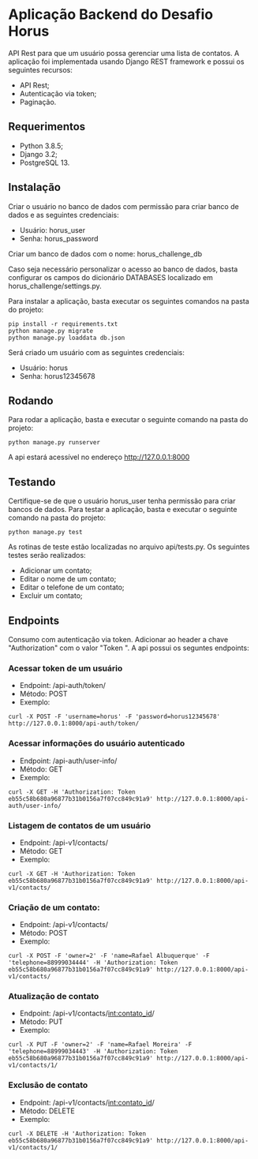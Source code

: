 # Aplicação Backend do Desafio Horus
API Rest para que um usuário possa gerenciar uma lista de contatos. A aplicação foi implementada usando Django REST framework e possui os seguintes recursos:
- API Rest;
- Autenticação via token;
- Paginação.

## Requerimentos
 - Python 3.8.5;
 - Django 3.2;
 - PostgreSQL 13.

## Instalação
Criar o usuário no banco de dados com permissão para criar banco de dados e as seguintes credenciais:
- Usuário: horus_user
- Senha: horus_password

Criar um banco de dados com o nome: horus_challenge_db

Caso seja necessário personalizar o acesso ao banco de dados, basta configurar os campos do dicionário DATABASES localizado em horus_challenge/settings.py.

Para instalar a aplicação, basta executar os seguintes comandos na pasta do projeto:
```
pip install -r requirements.txt
python manage.py migrate
python manage.py loaddata db.json
```
Será criado um usuário com as seguintes credenciais:
- Usuário: horus
- Senha: horus12345678

## Rodando
Para rodar a aplicação, basta e executar o seguinte comando na pasta do projeto:
```
python manage.py runserver
```

A api estará acessível no endereço http://127.0.0.1:8000

## Testando
Certifique-se de que o usuário horus_user tenha permissão para criar bancos de dados. Para testar a aplicação,  basta e executar o seguinte comando na pasta do projeto:
```
python manage.py test
```
As rotinas de teste estão localizadas no arquivo api/tests.py. Os seguintes testes serão realizados:
- Adicionar um contato;
- Editar o nome de um contato;
- Editar o telefone de um contato;
- Excluir um contato;

## Endpoints
Consumo com autenticação via token. Adicionar ao header a chave "Authorization" com o valor "Token <token>".
A api possui os seguntes endpoints:
### Acessar token de um usuário
- Endpoint: /api-auth/token/
- Método: POST
- Exemplo:
```
curl -X POST -F 'username=horus' -F 'password=horus12345678' http://127.0.0.1:8000/api-auth/token/
```
### Acessar informações do usuário autenticado
- Endpoint: /api-auth/user-info/
- Método: GET
- Exemplo:
```
curl -X GET -H 'Authorization: Token eb55c58b680a96877b31b0156a7f07cc849c91a9' http://127.0.0.1:8000/api-auth/user-info/
```
### Listagem de contatos de um usuário
- Endpoint: /api-v1/contacts/
- Método: GET
- Exemplo:
```
curl -X GET -H 'Authorization: Token eb55c58b680a96877b31b0156a7f07cc849c91a9' http://127.0.0.1:8000/api-v1/contacts/
```
### Criação de um contato:
- Endpoint: /api-v1/contacts/
- Método: POST
- Exemplo:
```
curl -X POST -F 'owner=2' -F 'name=Rafael Albuquerque' -F 'telephone=88999034444' -H 'Authorization: Token eb55c58b680a96877b31b0156a7f07cc849c91a9' http://127.0.0.1:8000/api-v1/contacts/
```
### Atualização de contato
- Endpoint: /api-v1/contacts/<int:contato_id>/
- Método: PUT
- Exemplo:
```
curl -X PUT -F 'owner=2' -F 'name=Rafael Moreira' -F 'telephone=88999034443' -H 'Authorization: Token eb55c58b680a96877b31b0156a7f07cc849c91a9' http://127.0.0.1:8000/api-v1/contacts/1/
```
### Exclusão de contato
- Endpoint: /api-v1/contacts/<int:contato_id>/
- Método: DELETE
- Exemplo:
```
curl -X DELETE -H 'Authorization: Token eb55c58b680a96877b31b0156a7f07cc849c91a9' http://127.0.0.1:8000/api-v1/contacts/1/
```